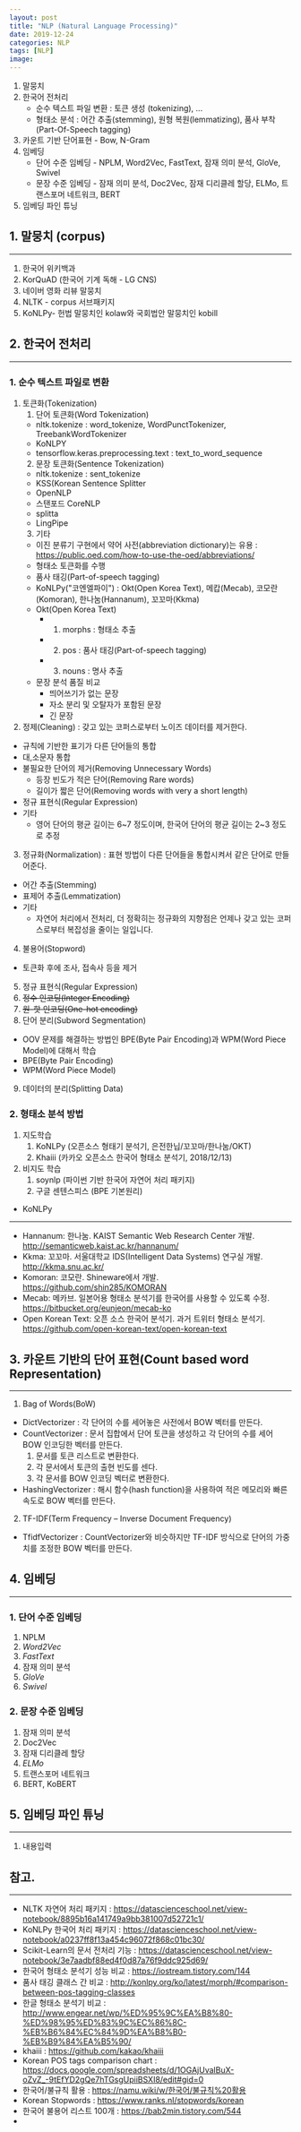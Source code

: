 ```yaml
---
layout: post
title: "NLP (Natural Language Processing)"
date: 2019-12-24
categories: NLP
tags: [NLP]
image:
---
```


1. 말뭉치
2. 한국어 전처리
    * 순수 텍스트 파일 변환 : 토큰 생성 (tokenizing), ...
    * 형태소 분석 : 어간 추출(stemming), 원형 복원(lemmatizing), 품사 부착(Part-Of-Speech tagging)
3. 카운트 기반 단어표현 - Bow, N-Gram
4. 임베딩
    * 단어 수준 임베딩 - NPLM, Word2Vec, FastText, 잠재 의미 분석, GloVe, Swivel
    * 문장 수준 임베딩 - 잠재 의미 분석, Doc2Vec, 잠재 디리클레 할당, ELMo, 트랜스포머 네트워크, BERT
5. 임베딩 파인 튜닝


## 1. 말뭉치 (corpus)
* * *
1. 한국어 위키백과
2. KorQuAD (한국어 기계 독해 - LG CNS)
3. 네이버 영화 리뷰 말뭉치
4. NLTK - corpus 서브패키지
5. KoNLPy- 헌법 말뭉치인 kolaw와 국회법안 말뭉치인 kobill

## 2. 한국어 전처리
* * *
### 1. 순수 텍스트 파일로 변환
1. 토큰화(Tokenization)
    1. 단어 토큰화(Word Tokenization)
      - nltk.tokenize : word_tokenize, WordPunctTokenizer, TreebankWordTokenizer
      - KoNLPY
      - tensorflow.keras.preprocessing.text : text_to_word_sequence
    2. 문장 토큰화(Sentence Tokenization)
      - nltk.tokenize : sent_tokenize
      - KSS(Korean Sentence Splitter
      - OpenNLP
      - 스탠포드 CoreNLP
      - splitta
      - LingPipe
    3. 기타
      - 이진 분류기 구현에서 약어 사전(abbreviation dictionary)는 유용 : https://public.oed.com/how-to-use-the-oed/abbreviations/
      - 형태소 토큰화를 수행
      - 품사 태깅(Part-of-speech tagging)
      - KoNLPy("코엔엘파이") : Okt(Open Korea Text), 메캅(Mecab), 코모란(Komoran), 한나눔(Hannanum), 꼬꼬마(Kkma)
      - Okt(Open Korea Text)
        - 1) morphs : 형태소 추출
        - 2) pos : 품사 태깅(Part-of-speech tagging)
        - 3) nouns : 명사 추출
      - 문장 분석 품질 비교
        - 띄어쓰기가 없는 문장
        - 자소 분리 및 오탈자가 포함된 문장
        - 긴 문장
2. 정제(Cleaning) : 갖고 있는 코퍼스로부터 노이즈 데이터를 제거한다.
  - 규칙에 기반한 표기가 다른 단어들의 통합
  - 대,소문자 통합
  - 불필요한 단어의 제거(Removing Unnecessary Words)
    - 등장 빈도가 적은 단어(Removing Rare words)
    - 길이가 짧은 단어(Removing words with very a short length)
  - 정규 표현식(Regular Expression)
  - 기타
    - 영어 단어의 평균 길이는 6~7 정도이며, 한국어 단어의 평균 길이는 2~3 정도로 추정
3. 정규화(Normalization) : 표현 방법이 다른 단어들을 통합시켜서 같은 단어로 만들어준다.
  - 어간 추출(Stemming)
  - 표제어 추출(Lemmatization)
  - 기타
    - 자연어 처리에서 전처리, 더 정확히는 정규화의 지향점은 언제나 갖고 있는 코퍼스로부터 복잡성을 줄이는 일입니다.
4. 불용어(Stopword)
  - 토큰화 후에 조사, 접속사 등을 제거
5. 정규 표현식(Regular Expression)
6. ~~정수 인코딩(Integer Encoding)~~
7. ~~원-핫 인코딩(One-hot encoding)~~
8. 단어 분리(Subword Segmentation)
  - OOV 문제를 해결하는 방법인 BPE(Byte Pair Encoding)과 WPM(Word Piece Model)에 대해서 학습
  - BPE(Byte Pair Encoding)
  - WPM(Word Piece Model)
9. 데이터의 분리(Splitting Data)

### 2. 형태소 분석 방법
1. 지도학습
     1. KoNLPy (오픈소스 형태기 분석기, 은전한닙/꼬꼬마/한나눔/OKT)
     2. Khaiii (카카오 오픈소스 한국어 형태소 분석기, 2018/12/13)
2. 비지도 학습
     1. soynlp (파이썬 기반 한국어 자연어 처리 패키지)
     2. 구글 센텐스피스 (BPE 기본원리)

- KoNLPy
***
  - Hannanum: 한나눔. KAIST Semantic Web Research Center 개발. http://semanticweb.kaist.ac.kr/hannanum/
  - Kkma: 꼬꼬마. 서울대학교 IDS(Intelligent Data Systems) 연구실 개발. http://kkma.snu.ac.kr/
  - Komoran: 코모란. Shineware에서 개발. https://github.com/shin285/KOMORAN
  - Mecab: 메카브. 일본어용 형태소 분석기를 한국어를 사용할 수 있도록 수정. https://bitbucket.org/eunjeon/mecab-ko
  - Open Korean Text: 오픈 소스 한국어 분석기. 과거 트위터 형태소 분석기. https://github.com/open-korean-text/open-korean-text

## 3. 카운트 기반의 단어 표현(Count based word Representation)
***
1. Bag of Words(BoW)
  - DictVectorizer : 각 단어의 수를 세어놓은 사전에서 BOW 벡터를 만든다.
  - CountVectorizer : 문서 집합에서 단어 토큰을 생성하고 각 단어의 수를 세어 BOW 인코딩한 벡터를 만든다.
    1. 문서를 토큰 리스트로 변환한다.
    2. 각 문서에서 토큰의 출현 빈도를 센다.
    3. 각 문서를 BOW 인코딩 벡터로 변환한다.
  - HashingVectorizer : 해시 함수(hash function)을 사용하여 적은 메모리와 빠른 속도로 BOW 벡터를 만든다.
2. TF-IDF(Term Frequency – Inverse Document Frequency)
  - TfidfVectorizer : CountVectorizer와 비슷하지만 TF-IDF 방식으로 단어의 가중치를 조정한 BOW 벡터를 만든다.

## 4. 임베딩
***
### 1. 단어 수준 임베딩
1. NPLM
2. *Word2Vec*
3. *FastText*
4. 잠재 의미 분석
5. *GloVe*
6. *Swivel*

### 2. 문장 수준 임베딩
1. 잠재 의미 분석
2. Doc2Vec
3. 잠재 디리클레 할당
4. *ELMo*
5. 트랜스포머 네트워크
6. BERT, KoBERT

## 5. 임베딩 파인 튜닝
***
1. 내용입력


## 참고.
***
- NLTK 자연어 처리 패키지 : https://datascienceschool.net/view-notebook/8895b16a141749a9bb381007d52721c1/
- KoNLPy 한국어 처리 패키지 : https://datascienceschool.net/view-notebook/a0237ff8f13a454c96072f868c01bc30/
- Scikit-Learn의 문서 전처리 기능 : https://datascienceschool.net/view-notebook/3e7aadbf88ed4f0d87a76f9ddc925d69/
- 한국어 형태소 분석기 성능 비교 : https://iostream.tistory.com/144
- 품사 태깅 클래스 간 비교 : http://konlpy.org/ko/latest/morph/#comparison-between-pos-tagging-classes
- 한글 형태소 분석기 비교 : http://www.engear.net/wp/%ED%95%9C%EA%B8%80-%ED%98%95%ED%83%9C%EC%86%8C-%EB%B6%84%EC%84%9D%EA%B8%B0-%EB%B9%84%EA%B5%90/
- khaiii : https://github.com/kakao/khaiii
- Korean POS tags comparison chart : https://docs.google.com/spreadsheets/d/1OGAjUvalBuX-oZvZ_-9tEfYD2gQe7hTGsgUpiiBSXI8/edit#gid=0
- 한국어/불규칙 활용 : https://namu.wiki/w/한국어/불규칙%20활용
- Korean Stopwords : https://www.ranks.nl/stopwords/korean
- 한국어 불용어 리스트 100개 : https://bab2min.tistory.com/544
-
